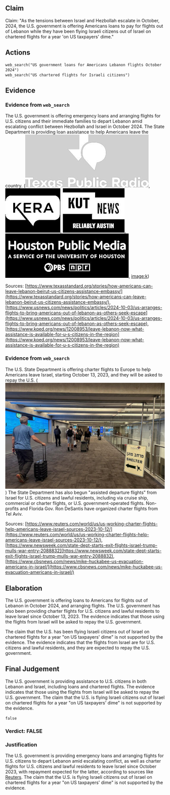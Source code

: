 ## Claim
Claim: "As the tensions between Israel and Hezbollah escalate in October, 2024, the U.S. government is offering Americans loans to pay for flights out of Lebanon while they have been flying Israeli citizens out of Israel on chartered flights for a year 'on US taxpayers' dime."

## Actions
```
web_search("US government loans for Americans Lebanon flights October 2024")
web_search("US chartered flights for Israeli citizens")
```

## Evidence
### Evidence from `web_search`
The U.S. government is offering emergency loans and arranging flights for U.S. citizens and their immediate families to depart Lebanon amid escalating conflict between Hezbollah and Israel in October 2024. The State Department is providing loan assistance to help Americans leave the country. (![image 4165](media/2025-08-23_00-48-1755910119-248213.jpg), ![image 4166](media/2025-08-23_00-48-1755910119-468936.jpg), ![image 4167](media/2025-08-23_00-48-1755910119-810023.jpg), ![image 4168](media/2025-08-23_00-48-1755910120-065142.jpg), <image:k>)

Sources: [https://www.texasstandard.org/stories/how-americans-can-leave-lebanon-beirut-us-citizens-assistance-embassy/](https://www.texasstandard.org/stories/how-americans-can-leave-lebanon-beirut-us-citizens-assistance-embassy/), [https://www.usnews.com/news/politics/articles/2024-10-03/us-arranges-flights-to-bring-americans-out-of-lebanon-as-others-seek-escape](https://www.usnews.com/news/politics/articles/2024-10-03/us-arranges-flights-to-bring-americans-out-of-lebanon-as-others-seek-escape), [https://www.kqed.org/news/12008953/leave-lebanon-now-what-assistance-is-available-for-u-s-citizens-in-the-region](https://www.kqed.org/news/12008953/leave-lebanon-now-what-assistance-is-available-for-u-s-citizens-in-the-region)


### Evidence from `web_search`
The U.S. State Department is offering charter flights to Europe to help Americans leave Israel, starting October 13, 2023, and they will be asked to repay the U.S.  (![image 9577](media/2025-08-30_00-59-1756515584-362178.jpg)) The State Department has also begun "assisted departure flights" from Israel for U.S. citizens and lawful residents, including via cruise ship, commercial or charter flights, or U.S. government-operated flights. Non-profits and Florida Gov. Ron DeSantis have organized charter flights from Tel Aviv.

Sources: [https://www.reuters.com/world/us/us-working-charter-flights-help-americans-leave-israel-sources-2023-10-12/](https://www.reuters.com/world/us/us-working-charter-flights-help-americans-leave-israel-sources-2023-10-12/), [https://www.newsweek.com/state-dept-starts-exit-flights-israel-trump-mulls-war-entry-2088832](https://www.newsweek.com/state-dept-starts-exit-flights-israel-trump-mulls-war-entry-2088832), [https://www.cbsnews.com/news/mike-huckabee-us-evacuation-americans-in-israel/](https://www.cbsnews.com/news/mike-huckabee-us-evacuation-americans-in-israel/)


## Elaboration
The U.S. government is offering loans to Americans for flights out of Lebanon in October 2024, and arranging flights. The U.S. government has also been providing charter flights for U.S. citizens and lawful residents to leave Israel since October 13, 2023. The evidence indicates that those using the flights from Israel will be asked to repay the U.S. government.

The claim that the U.S. has been flying Israeli citizens out of Israel on chartered flights for a year "on US taxpayers' dime" is not supported by the evidence. The evidence indicates that the flights from Israel are for U.S. citizens and lawful residents, and they are expected to repay the U.S. government.


## Final Judgement
The U.S. government is providing assistance to U.S. citizens in both Lebanon and Israel, including loans and chartered flights. The evidence indicates that those using the flights from Israel will be asked to repay the U.S. government. The claim that the U.S. is flying Israeli citizens out of Israel on chartered flights for a year "on US taxpayers' dime" is not supported by the evidence.

`false`

### Verdict: FALSE

### Justification
The U.S. government is providing emergency loans and arranging flights for U.S. citizens to depart Lebanon amid escalating conflict, as well as charter flights for U.S. citizens and lawful residents to leave Israel since October 2023, with repayment expected for the latter, according to sources like [Reuters](https://www.reuters.com/world/us/us-working-charter-flights-help-americans-leave-israel-sources-2023-10-12/). The claim that the U.S. is flying Israeli citizens out of Israel on chartered flights for a year "on US taxpayers' dime" is not supported by the evidence.
